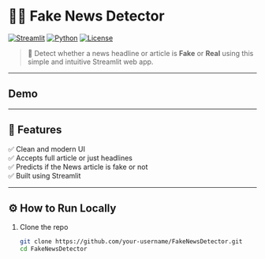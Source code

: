 # 🕵️‍♀️ Fake News Detector

[![Streamlit](https://img.shields.io/badge/Made%20With-Streamlit-ff4b4b?logo=streamlit&logoColor=white)](https://streamlit.io/)
[![Python](https://img.shields.io/badge/Python-3.12-blue?logo=python)](https://www.python.org/)
[![License](https://img.shields.io/badge/License-MIT-green.svg)](LICENSE)

> 📰 Detect whether a news headline or article is **Fake** or **Real** using this simple and intuitive Streamlit web app.

---

## Demo




---

## 🚀 Features

✅ Clean and modern UI  
✅ Accepts full article or just headlines  
✅ Predicts if the News article is fake or not  
✅ Built using Streamlit  


---

## ⚙️ How to Run Locally

1. Clone the repo
   ```bash
   git clone https://github.com/your-username/FakeNewsDetector.git
   cd FakeNewsDetector
